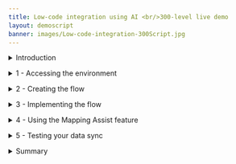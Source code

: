 ```yaml
---
title: Low-code integration using AI <br/>300-level live demo
layout: demoscript
banner: images/Low-code-integration-300Script.jpg
---
```



<span id="top"></span>

<details markdown="1">

<summary>Introduction</summary>

<br/>

Data mapping is among the most important design steps in building an integration flow. This design-time task is usually the most tedious, time-consuming, complex, and error-prone because it requires deep understanding of all the data fields on the source and target systems. Building a successful data mapping also requires business analysis, domain expertise, and technical knowledge on both source and target systems.

Our goal in creating Mapping Assist was to simplify and automate data mapping. And when coupled with the extensive list of pre-built, security rich connectors, it can accelerate the delivery of value to the business through integration.

ACME Retail has acquired another business and needs to synchronize the contacts between two CRM applications. In this demo, we assist ACME using AI and low-code integration, synchronizing contact information between the Salesforce and Insightly CRM systems. We will recognize and automatically match fields with high confidence levels. We will also recommend and assist with other fields where there is lower confidence. And we will generate a transformation across the fields when the field formats are not the same. As you continue to use the Mapping Assist capability it learns from previously accepted matches to raise confidence levels in future mapping efforts.

Using AI-powered mapping, we can reduce errors and speed integration development.
<br/>
In the demo, we will execute the following steps: <br/>
•	 Access the Cloud Pak for Integration environment <br/>
•	 Create and implement an API-enabled flow to map the fields for 'contact' between Salesforce and Insightly CRM <br/>
•	 Auto-map all fields wherever the matching confidence is at least 80% <br/>
•	 Process relevant and fine-grained field level suggestions that are provided when the confidence is between 30% and 80% <br/>
•	 Generate a data transformation when the field formats do not match <br/>
•	 Execute the flow to see the results <br/>

Let’s get started!

(Demo intro slides <a href="https://ibm.box.com/s/2j47xs97ju9tiiq2s2b1s4v6j05st51a" target="_blank" rel="noreferrer">here</a>)

(Printer-ready PDF of demo script <a href="https://ibm.box.com/s/qpm2oue1yw5i62urbwck1nboihvxfhvh" target="_blank" rel="noreferrer">here</a>)
<br/>

</details>

<span id="accessEnvironment"></span>

<details markdown="1">
<summary>1 - Accessing the environment</summary>

| **1.1** | **Log in to Cloud Pak for Integration** |
| :--- | :--- |
| **Narration** | A new approach with automation and continuous improvement fed by AI algorithms is required. IBM Cloud Pak for Integration is a hybrid integration solution that provides an automated lifecycle across multiple styles of enterprise integration. With IBM Cloud Pak for Integration, companies can speed integration development, reduce costs, and maintain enhanced security, governance, and availability. Let’s see IBM Cloud Pak for Integration in action. For today's demo, we are using IBM Cloud Pak for Integration installed on the IBM cloud. Let me log in. |
| **Action** &nbsp; 1.1.1 | Open Cloud Pak for Integration and click **IBM provided credentials (admin only)**. <br/> <img src="images/mapping-assist-1-1-1.png" width="800" /> |
| **Action** &nbsp; 1.1.2 | Log in with **Username 'admin'** and the **Password** created in Demo preparation step 2.5. <br/> <img src="images/mapping-assist-1-1-2.png" width="800" /> |

| **1.2** | **View the Cloud Pak for Integration home screen** |
| :--- | :--- |
| **Narration** | Welcome to IBM Cloud Pak for Integration! We’re now at the home screen showing all the capabilities of the Cloud Pak brought together in one place. Specialized integration capabilities — for API management, application integration, messaging, and more — are built on top of powerful automation services. Let’s see the integration capabilities available in this Cloud Pak. |
| **Action** &nbsp; 1.2.1 | Show the home page and click **Integration instances**. <br/> <img src="images/mapping-assist-1-2-1.png" width="800" /> |

| **1.3** | **Open the Designer** |
| :--- | :--- |
| **Narration** | As you can see, through a single interface you are able to access all the integration capabilities your team needs, including API management, application integration, enterprise messaging, events, and high-speed transfer. <br/><br/> In this demo, we'll use the App Connect Designer's Mapping Assist capability to speed the transformation of complex data formats used by cloud applications, such as Salesforce and Insightly. Let’s open our App Connect Designer. |
| **Action** &nbsp; 1.3.1 | Show the **Integration instances** page. Click **ace-designer-demo**. <br/> <img src="images/mapping-assist-1-3-1.png" width="800" /> |

**[Go to top](#top)**

</details>

<span id="CreateFlow"></span>

<details markdown="1">

<summary>2 - Creating the flow</summary>

<br/>

| **2.1** | **Create flows for an API** |
| :--- | :--- |
| **Narration** | Here we are in the designer tooling. This is where we can create all our API integration flows and manage our connectivity to our services and endpoints. As we begin, there is nothing here yet, so let’s build some integration logic. Let’s see how simple it is to create our flow for an API. First, we need to create a model for our contact. |
| **Action** &nbsp; 2.1.1 | Click **Create flows for an API**. <br/> <img src="images/mapping-assist-2-1-1.png" width="800" /> |
| **Action** &nbsp; 2.1.2 | Rename the API **Contact API** (1), name the model **Contact** (2), and click **Create model** (3). <br/> <img src="images/Script2.1.2.png" width="800" /> |

| **2.2** | **Create properties** |
| :--- | :--- |
| **Narration** | Let's start by defining our properties. There will be an ID, FirstName, LastName, Email, Address, Phone, and Mobile. As you can see, we are developing our API based on a model. It's completely model-driven, and we've just modeled our 'Contact' object. Next, we'll design and implement the operation that is related to this 'Contact' model. |
| **Action** &nbsp; 2.2.1 | In the property name, enter **ID** and click **Add property**. Repeat the same steps to include **FirstName**, **LastName**, **Email**, **Address**, **Phone**, and **Mobile** (1). Click **Operations** (2). <br/> <img src="images/mapping-assist-2-2-1.png" width="800" /> |

| **2.3** | **Create operation** |
| :--- | :--- |
| **Narration** | First, let's select the "Create Contact" operation. This operation syncs the data from Salesforce to Insightly CRM. Let's implement our API flow. |
| **Action** &nbsp; 2.3.1 | Click the **Select an operation to add** dropdown. select **Create Contact** (2). <br/> <img src="images/Script2.3.1.png" width="800" /> |
| **Action** &nbsp; 2.3.2 | Click **Implement flow**. <br/> <img src="images/Script2.3.2.png" width="800" /> |

**[Go to top](#top)**

</details>

<span id="ImplementFlow"></span>

<details markdown="1">

<summary>3 - Implementing the flow</summary>

<br/>

| **3.1** | **Adjust flow response** |
| :--- | :--- |
| **Narration** | Here we see our initial demo flow, which initially has just a 'Request' node and a 'Response' node. We will use the designer flow editor to edit and change our flow to add the necessary additional steps. <br/><br/> Before we add to our flow, let’s adjust the response that is returned when the flow is called. This response serves to close the API flow and is a required construct. Because there is no data needed by the caller of the API flow (but a response is required), we can have a very simple response. We will add the Object ID to the response. |
| **Action** &nbsp; 3.1.1 | Click the **Response** node. <br/> <img src="images/mapping-assist-3-0-1.png" width="800" /> |
| **Action** &nbsp; 3.1.2 | Enter **ID** in the **ID** field (1), and select the **Request ID** object (2). <br/> <img src="images/mapping-assist-3-0-2.png" width="800" /> |

| **3.2** | **Retrieve contacts** |
| :--- | :--- |
| **Narration** | Our API will be easy to create. The API will retrieve the contacts from Salesforce. For each contact that is retrieved, we will sync the data to Insightly CRM. Let's include our pre-configured Salesforce connector and select the "Retrieve contacts" operation. |
| **Action** &nbsp; 3.2.1 | Click the **Plus** icon (1). Search for the **Salesforce** connector (2). <br/> <img src="images/mapping-assist-3-1-1.png" width="800" /> |
| **Action** &nbsp; 3.2.2 | From your pre-configured Salesforce connector, select **Retrieve contacts**. <br/> <img src="images/mapping-assist-3-1-2.png" width="800" /> |
| **Action** &nbsp; 3.2.3 | Select **Process 10 items from the collection**. <br/> <img src="images/mapping-assist-3-1-3.png" width="800" /> |

| **3.3** | **'For each' statement** |
| :--- | :--- |
| **Narration** | Now, we need to add a 'for each' statement because we need to retrieve all of the contacts from Salesforce. For each contact, we need to create a contact in the Insightly CRM. We'll select the "Salesforce Contacts" object as the object to be processed. |
| **Action** &nbsp; 3.3.1 | Click the **Plus** icon. <br/> <img src="images/mapping-assist-3-2-1.png" width="800" /> |
| **Action** &nbsp; 3.3.2 | Then, open the **Toolbox** tab (1) and select the **For each** statement (2). <br/> <img src="images/mapping-assist-3-2-2.png" width="800" /> |
| **Action** &nbsp; 3.3.3 | Enter **Contacts** in the **Select the collection of items to process** field (1), and select the **Salesforce Contacts** object (2). <br/> <img src="images/mapping-assist-3-2-3.png" width="800" /> |

| **3.4** | **Create contacts** |
| :--- | :--- |
| **Narration** | Now we are configuring our flow to connect to the Insightly CRM. Our Insightly account is pre-configured, so we select the 'Create Contact' operation. The Mapping Assist feature starts to work in the background, generating suggestions for us to populate the target fields in Insightly. |
| **Action** &nbsp; 3.4.1 | In the **For each** loop, click the **Plus** icon. <br/> <img src="images/mapping-assist-3-3-1.png" width="800" /> |
| **Action** &nbsp; 3.4.2 | In the **Applications** tab, search for the **Insightly** connector. <br/> <img src="images/mapping-assist-3-3-2.png" width="800" /> |
| **Action** &nbsp; 3.4.3 | Select the **Create contact** operation. <br/> <img src="images/mapping-assist-3-3-3.png" width="800" /> |

**[Go to top](#top)**

</details>

<span id="MapAssist"></span>

<details markdown="1">

<summary>4 - Using the Mapping Assist feature </summary>

<br/>

| **4.1** | **View suggestions** |
| :--- | :--- |
| **Narration** | In the node, you can manually define the map between the Salesforce and Insightly fields. However, this is difficult because there are lots of fields, and the products will probably have different field names for the same objects. <br/><br/>With Mapping Assist, you don't need to type all of these mappings. We'll use AI to simplify our work! Once Insightly's 'Create Contact' node is added, mapping suggestions are automatically generated. The best possible matches (top suggestions) are presented, which can be automatically inserted into fields with a single click. These top suggestions have an 80% (or higher) confidence score, and the count (20+ suggestions) identifies the total number of fields that will be populated with mappings. |
| **Action** &nbsp; 4.1.1 | Point out Mapping Assist's **Preview [20+] mapping suggestions** and click on the button. <br/><inline-notification text="The exact number of suggestions may vary."></inline-notification> <img src="images/mapping-assist-4-1-1.png" width="800" /> |

| **4.2** | **Apply suggestions** |
| :--- | :--- |
| **Narration** | By clicking "View suggestions", all suggestions with a confidence score of at least 80% are automatically displayed into Insightly's 'Create Contact' node. Note that there are suggestions for simple fields as well as for more complex, nested fields. Mapping Assist uses a pre-trained AI algorithm to provide intelligent, customized data map suggestions. From this interface, we can clear the suggestions, or we can accept and apply the suggestions. |
| **Action** &nbsp; 4.2.1 | Show the list of suggestions (1) and click **Apply suggestions** (2). <br/> <img src="images/mapping-assist-4-2-1.png" width="800" /> |

| **4.3** | **Resolve warnings** |
| :--- | :--- |
| **Narration** | Mapping Assist’s AI algorithm sometimes finds multiple high-confidence mapping possibilities. When this occurs, we need to decide which mapping we want to accept. |
| **Action** &nbsp; 4.3.1 | You may or may not see this situation. When this happens, a **warning** message is shown. You need to resolve any/all fields where this occurs. Delete the field name that is currently mapped to the field with the warning. <br/> <img src="images/Error_screen.png" width="800" /> |
| **Action** &nbsp; 4.3.2 | Click the selection list icon next to the field (1), and select the mapping option listed with the "For Each" option from the displayed list (2). Repeat these steps for each field that has a warning. <br/> <img src="images/Selection_list.png" width="800" /> |

| **4.4** | **Adjust other suggestions** |
| :--- | :--- |
| **Narration** | These 20+ suggestions are the fields where the matching confidence is at least 80%, so in the background, Mapping Assist evaluates this confidence level and only fills the fields that are at least 80%. But there are also other suggestions for the other fields, and we can see these suggestions too. For example, let's see the field 'Other address postcode.' When we click the field, we can see a suggestion to map to 'Other Zip/Postal Code' from the Salesforce Contact object with a confidence of 72%, which is lower than 80%. Let's accept this mapping. <br/><br/> In our next run, this will be remembered by Mapping Assist, and it will show for you as one of the top suggestions. To improve accuracy in future mappings, Mapping Assist learns by collecting and storing the mapping data in an internal database by tracking your mapping history of flows that are started. For example, as you map 'Other address postcode' to 'Other Zip/Postal Code,' this mapping is remembered. Mapping Assist suggests the same match in future mappings, with a 100% confidence rating. |
| **Action** &nbsp; 4.4.1 | Click the **Other address postcode** field (1). Select the **Other Zip/Postal Code** mapping suggestion (2). <br/><inline-notification text="If you have any other field (e.g., date of birth) that is not mapped to the **For each** element (orange icon), replace it to use the **For each** element."></inline-notification> <img src="images/mapping-assist-4-3-1.png" width="800" /> |

| **4.5** | **Generate a transformation** |
| :--- | :--- |
| **Narration** | If a text field is populated with a single mapping from a top suggestion or from the list of suggested mappings, but the data format of the "source" mapping does not match the data format of the "target" field that is populated, you can generate a JSONata expression to define how the source data should be presented in the target application. JSONata is a declarative open-source query and transformation language for JSON data. <br/><br/> Let's explore it with the 'Assistant's Name' field. Let's select "Generate transformation". The 'Generate transformation' panel opens with five blank sources and corresponding target fields that you can use for mapping data formats. We'll need to provide at least five examples of source and target formats for Cloud Pak for Integration to generate the transformation formula. <br/><br/> Using Cloud Pak for Integration and the Mapping Assist capability, we were able to easily create a data sync between two CRM solutions without needing to write any code. |
| **Action** &nbsp; 4.5.1 | On the **Assistant name** field, click the **Assistant's Name** mapping (1) and select **Transform data format** (2). <br/> <img src="images/mapping-assist-4_4_1.png" width="800" /> |
| **Action** &nbsp; 4.5.2 | On the **Generate transformation** dialog, enter **John Lennon** as the first source name, and enter **J. Lennon** under **'Assistant name' examples (target)**. Repeat the same steps to include four more assistants' names using the same transformation format (e.g., Paul McCartney, P. McCartney; George Harrison, G. Harrison; Ringo Starr, R. Starr; Pete Best, P. Best) (1). Click **Generate transformation** (2), and click **Insert transformation** (3). <br/> <img src="images/mapping-assist-4_4_2.png" width="800" /> |
| **Action** &nbsp; 4.5.3 | Click **Done**. <br/> <img src="images/mapping-assist-4_4_3.png" width="800" /> |

<br/>

**[Go to top](#top)**

</details>

<span id="Testing"></span>

<details markdown="1">

<summary>5 - Testing your data sync</summary>

<br/>

| **5.1** | **Check the target contacts** |
| :--- | :--- |
| **Narration** | Before we test our data sync flow, let's check the contacts that we have available in our target contacts. Let's open our pre-created Insightly CRM account and see the available contacts before we execute the flow. As you can see, we have approximately 20 pre-created contacts, each with pictures. After the test of our flow, we should have two or three new contacts without pictures. |
| **Action** &nbsp; 5.1.1 | Open your **Insightly** home page (1). <br/><br/> Open the **Contacts** view (2). <br/> <img src="images/mapping-assist-5_1_1.png" width="800" /> |
| **Action** &nbsp; 5.1.2 | Notice that there are approximately 20 pre-created contacts, each with pictures. <br/> <img src="images/Script5.1.2.png" width="800" /> |

| **5.2** | **Test the API** |
| :--- | :--- |
| **Narration** | It is time to test our data sync. First, we need to start our flow. Once the flow has started, let's test it. <br/><br/> Great, our data sync was executed. |
| **Action** &nbsp; 5.2.1 | Go back to Cloud Pak for Integration's **App Connect Designer** page. Start your flow. <br/> <img src="images/mapping-assist-5_2_1.png" width="800" /> |
| **Action** &nbsp; 5.2.2 | Open the **Test** tab (1). Click **POST /Contact** (2) and open the **Try it** tab (3). <br/> <img src="images/mapping-assist-5_2_2.png" width="800" /> |
| **Action** &nbsp; 5.2.3 | Scroll down to see the body field, and click **Generate** (1) to create some dummy body content. Click **Send** (2), and you should see a **201 Created** response (3).  <br/> <img src="images/mapping-assist-5_2_3.png" width="800" /> |

| **5.3** | **Check the data sync** |
| :--- | :--- |
| **Narration** | Now let's check our new contacts. We should have at least two new contacts. Let's refresh the 'Contacts' page, and voila, here are our new contacts. Let's check the contact to see the new 'Assistant Name' format. <br/><br/> Great! Everything works as expected. |
| **Action** &nbsp; 5.3.1 | Go back to Insightly's **Contacts** page and refresh the page. <br/> <img src="images/mapping-assist-5_3_1.png" width="800" /> |
| **Action** &nbsp; 5.3.2 | Explore the new contacts (without the sample_data tags).<br/> <img src="images/mapping-assist-5_3_2.png" width="800" /> |
| **Action** &nbsp; 5.3.3 | Click one of the contacts without a picture (1), and show the new format of **Assistant Name** based on the function we defined in the flow (2). <br/> <img src="images/mapping-assist-5_3_3.png" width="800" /> |

<br/>

**[Go to top](#top)**

</details>

<span id="Summary"></span>

<details markdown="1">

<summary>Summary</summary>

As we mentioned in the beginning, data mapping is difficult, time-consuming, and error-prone. In this demo, we showed how AI-powered Mapping Assist can alleviate these issues.<br/><br/>
We auto-mapped all the fields where the matching confidence was at least 80%, and we provided relevant and fine-grained field-level suggestions when the confidence was between 30% and 80%. Mapping Assist learns from your decisions about selected mappings, and shows these as top suggestions when a similar source and target mapping is attempted in the future -- further reducing your mapping efforts.<br/><br/>
We also generated a data transformation by providing examples of source and target data when fields do not have the same format. AI was used to determine the pattern and generate the transformation.<br/><br/>
Using AI-powered Mapping Assist reduced the development time and eliminated errors as ACME Retail successfully integrated the new customer contacts from their business acquisition.


Thank you for attending this presentation.



(Demo slides [here](./Script-Mapping-Assist-Opening-and-Closing-slides.pptx))



**[Go to top](#top)**

</details>
